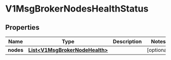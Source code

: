 # V1MsgBrokerNodesHealthStatus

## Properties
Name | Type | Description | Notes
------------ | ------------- | ------------- | -------------
**nodes** | [**List&lt;V1MsgBrokerNodeHealth&gt;**](V1MsgBrokerNodeHealth.md) |  |  [optional]
